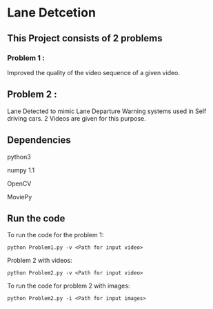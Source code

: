# Lane Detcetion

## This Project consists of 2 problems 

### Problem 1 : 
Improved the quality of the video sequence of a given video.

## Problem 2 :
Lane Detected to mimic Lane Departure Warning systems used in Self driving cars. 
2 Videos are given for this purpose.


## Dependencies 
python3

numpy 1.1 

OpenCV

MoviePy


## Run the code

To run the code for the problem 1:

```` 
python Problem1.py -v <Path for input video>
````
Problem 2 with videos:
```` 
python Problem2.py -v <Path for input video>
````
To run the code for problem 2 with images: 
````
python Problem2.py -i <Path for input images>



 

